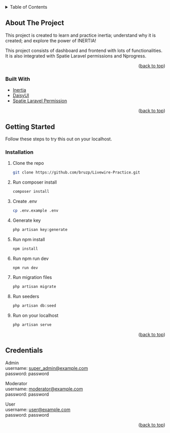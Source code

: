 <div id="top"></div>

<!-- TABLE OF CONTENTS -->
<details>
  <summary>Table of Contents</summary>
  <ol>
    <li>
      <a href="#about-the-project">About The Project</a>
      <ul>
        <li><a href="#built-with">Built With</a></li>
      </ul>
    </li>
    <li>
      <a href="#getting-started">Getting Started</a>
      <ul>
        <li><a href="#installation">Installation</a></li>
      </ul>
    </li>
    <li><a href="#credentials">Credentials</a></li>
  </ol>
</details>


<!-- ABOUT THE PROJECT -->
## About The Project

This project is created to learn and practice inertia; understand why it is created; and explore the power of INERTIA!

This project consists of dashboard and frontend with lots of functionalities.
It is also integrated with Spatie Laravel permissions and Nprogress.

<p align="right">(<a href="#top">back to top</a>)</p>


### Built With

* [Inertia](https://inertiajs.com/)
* [DaisyUI](https://daisyui.com/)
* [Spatie Laravel Permission](https://spatie.be/docs/laravel-permission/v5/introduction)

<p align="right">(<a href="#top">back to top</a>)</p>

<!-- GETTING STARTED -->
## Getting Started

Follow these steps to try this out on your localhost.

### Installation

1. Clone the repo
   ```sh
   git clone https://github.com/bruzp/Livewire-Practice.git
   ```
2. Run composer install
   ```sh
   composer install
   ```
3. Create .env
   ```sh
   cp .env.example .env
   ```
4. Generate key
   ```sh
   php artisan key:generate
   ```
5. Run npm install
   ```sh
   npm install
6. Run npm run dev
   ```sh
   npm run dev
   ```
7. Run migration files
   ```sh
   php artisan migrate
   ```
8. Run seeders
   ```sh
   php artisan db:seed
   ```
9. Run on your localhost
   ```sh
   php artisan serve
   ```

<p align="right">(<a href="#top">back to top</a>)</p>


<!-- CREDENTIALS EXAMPLES -->
## Credentials

Admin <br/>
username: super_admin@example.com <br/>
password: password <br/>

Moderator <br/>
username: moderator@example.com <br/>
password: password

User <br/>
username: user@example.com <br/>
password: password

<p align="right">(<a href="#top">back to top</a>)</p>
